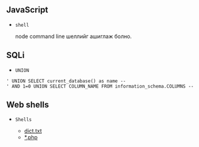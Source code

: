 JavaScript
--------------------

* `shell`
	
	node command line шеллийг ашиглаж болно.


SQLi
--------------------

* `UNION`
	
```
' UNION SELECT current_database() as name --
' AND 1=0 UNION SELECT COLUMN_NAME FROM information_schema.COLUMNS --
```

Web shells
--------------------

* `Shells`
	
	* [dict.txt](https://github.com/ByamB4/Capture-The-Flag-Tools/blob/master/Web/shells/list.txt)
	* [\*.php](https://github.com/ByamB4/Capture-The-Flag-Tools/tree/master/Web/shells/code)

